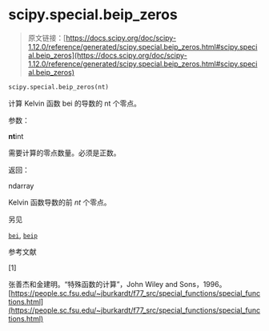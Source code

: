 # scipy.special.beip_zeros

> 原文链接：[https://docs.scipy.org/doc/scipy-1.12.0/reference/generated/scipy.special.beip_zeros.html#scipy.special.beip_zeros](https://docs.scipy.org/doc/scipy-1.12.0/reference/generated/scipy.special.beip_zeros.html#scipy.special.beip_zeros)

```py
scipy.special.beip_zeros(nt)
```

计算 Kelvin 函数 bei 的导数的 nt 个零点。

参数：

**nt**int

需要计算的零点数量。必须是正数。

返回：

ndarray

Kelvin 函数导数的前 *nt* 个零点。

另见

[`bei`](https://docs.scipy.org/doc/scipy-1.12.0/reference/generated/scipy.special.bei.html#scipy.special.bei "scipy.special.bei"), [`beip`](https://docs.scipy.org/doc/scipy-1.12.0/reference/generated/scipy.special.beip.html#scipy.special.beip "scipy.special.beip")

参考文献

[1]

张善杰和金建明。“特殊函数的计算”，John Wiley and Sons，1996。[https://people.sc.fsu.edu/~jburkardt/f77_src/special_functions/special_functions.html](https://people.sc.fsu.edu/~jburkardt/f77_src/special_functions/special_functions.html)
